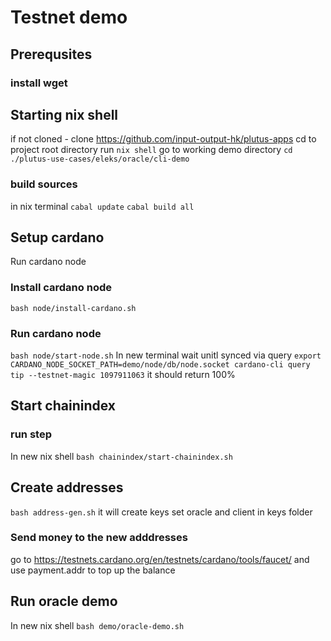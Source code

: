 # Testnet demo

## Prerequsites
### install wget

## Starting nix shell
if not cloned - clone https://github.com/input-output-hk/plutus-apps
cd to project root directory
run `nix shell`
go to working demo directory `cd ./plutus-use-cases/eleks/oracle/cli-demo` 
### build sources 
in nix terminal
`cabal update`
`cabal build all`
## Setup cardano
Run cardano node
### Install cardano node
`bash node/install-cardano.sh`
### Run cardano node
`bash node/start-node.sh`
In new terminal wait unitl synced via query 
`
export CARDANO_NODE_SOCKET_PATH=demo/node/db/node.socket
cardano-cli query tip --testnet-magic 1097911063
`
it should return 100%

## Start chainindex
### run step
In new nix shell
`bash chainindex/start-chainindex.sh`

## Create addresses 
`bash address-gen.sh`
it will create keys set oracle and client in keys folder

### Send money to the new adddresses 
go to 
https://testnets.cardano.org/en/testnets/cardano/tools/faucet/
and use payment.addr to top up the balance
## Run oracle demo
In new nix shell
`bash demo/oracle-demo.sh`
